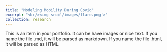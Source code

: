 ```yaml
---
title: "Modeling Mobility During Covid"
excerpt: "<br/><img src='/images/flare.png'>"
collection: research
---
```


This is an item in your portfolio. It can be have images or nice text. If you name the file .md, it will be parsed as markdown. If you name the file .html, it will be parsed as HTML. 

